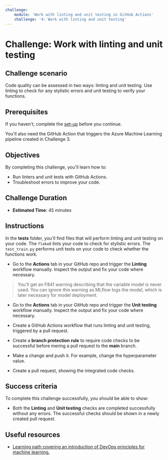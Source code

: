 ```yaml
---
challenge:
    module: 'Work with linting and unit testing in GitHub Actions'
    challenge: '4: Work with linting and unit testing'
---
```


# Challenge: Work with linting and unit testing

## Challenge scenario

Code quality can be assessed in two ways: linting and unit testing. Use linting to check for any stylistic errors and unit testing to verify your functions.

## Prerequisites

If you haven't, complete the [set-up](00-set-up.md) before you continue.

You'll also need the GitHub Action that triggers the Azure Machine Learning pipeline created in Challenge 3. 

## Objectives

By completing this challenge, you'll learn how to:

- Run linters and unit tests with GitHub Actions.
- Troubleshoot errors to improve your code.

## Challenge Duration

- **Estimated Time**: 45 minutes

## Instructions

In the **tests** folder, you'll find files that will perform linting and unit testing on your code. The `flake8` lints your code to check for stylistic errors. The `test_train.py` performs unit tests on your code to check whether the functions work.

- Go to the **Actions** tab in your GitHub repo and trigger the **Linting** workflow manually. Inspect the output and fix your code where necessary.

> You'll get an F841 warning describing that the variable model is never used. You can ignore this warning as MLflow logs the model, which is later necessary for model deployment.

- Go to the **Actions** tab in your GitHub repo and trigger the **Unit testing** workflow manually. Inspect the output and fix your code where necessary.

- Create a GitHub Actions workflow that runs linting and unit testing, triggered by a pull request.
- Create a **branch protection rule** to require code checks to be successful before mering a pull request to the **main** branch.
- Make a change and push it. For example, change the hyperparameter value. 
- Create a pull request, showing the integrated code checks.

## Success criteria

To complete this challenge successfully, you should be able to show:

- Both the **Linting** and **Unit testing** checks are completed successfully without any errors. The successful checks should be shown in a newly created pull request.

## Useful resources

- [Learning path covering an introduction of DevOps principles for machine learning.](https://docs.microsoft.com/learn/paths/introduction-machine-learn-operations/)